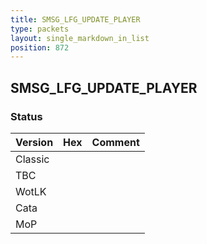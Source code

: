 ```yaml
---
title: SMSG_LFG_UPDATE_PLAYER
type: packets
layout: single_markdown_in_list
position: 872
---
```


## SMSG_LFG_UPDATE_PLAYER

### Status

Version    | Hex        | Comment
---------- | ---------- | ---------- 
Classic    |            |
TBC        |            |
WotLK      |            |
Cata       |            |
MoP        |            |